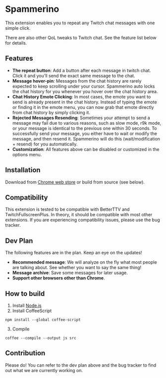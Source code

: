 Spammerino
===

This extension enables you to repeat any Twitch chat messages with one simple click.

There are also other QoL tweaks to Twitch chat. See the feature list below for details.

Features
---

* **The repeat button**: Add a button after each message in twitch chat. Click it and you'll send the exact same message to the chat.
* **Message hover-pin**: Messages from the chat history are rarely expected to keep scrolling under your cursor. Spammerino auto locks the chat history for you whenever you hover over the chat history area.
* **Chat History Emote Clicking**: In most cases, the emote you want to send is already present in the chat history. Instead of typing the emote or finding it in the emote menu, you can now grab that emote directly from chat history by simply clicking it.
* **Rejected Messages Resending**: Sometimes your attempt to send a message may fail due to various reasons, such as slow mode, r9k mode, or your message is identical to the previous one within 30 seconds. To successfully send your message, you either have to wait or modify the message, and then resend it. Spammerino will do this (wait/modification + resend) for you automatically.
* **Customization**: All features above can be disabled or customized in the options menu.

Installation
---

Download from [Chrome web store](https://chrome.google.com/webstore/detail/mmfojmapmifacojoajmmcdhfapoagfho) or build from source (see below).

Compatibility
---

This extension is tested to be compatible with BetterTTV and TwitchFullscreenPlus. In theory, it should be compatible with most other extensions. If you are experiencing compatibility issues, please use the bug tracker.

Dev Plan
---

The following features are in the plan. Keep an eye on the updates!

* **Recommended message**: We will analyze on the fly what most people are talking about. See whether you want to say the same thing!
* **Message archive**: Save some messages for later usage.
* **Support other browsers other than Chrome**.

How to build
---

1. Install [Node.js](https://nodejs.org/)
2. Install CoffeeScript
```
npm install --global coffee-script
```
3. Compile
```
coffee --compile --output js src
```

Contribution
---

Please do! You can refer to the dev plan above and the bug tracker to find out what we are currently working on.
